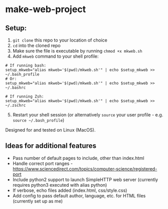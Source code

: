 # make-web-project

## Setup:
1. `git clone` this repo to your location of choice
2. `cd` into the cloned repo
3. Make sure the file is executable by running `chmod +x mkweb.sh`
4. Add `mkweb` command to your shell profile:
```
# If running bash:
setup_mkweb="alias mkweb='$(pwd)/mkweb.sh'" | echo $setup_mkweb >> ~/.bash_profile
# Or:
setup_mkweb="alias mkweb='$(pwd)/mkweb.sh'" | echo $setup_mkweb >> ~/.bashrc

# If running Zsh:
setup_mkweb="alias mkweb='$(pwd)/mkweb.sh'" | echo $setup_mkweb >> ~/.zschrc
```
5. Restart your shell session (or alternatively `source` your user profile - e.g. `source ~/.bash_profile`)

Designed for and tested on Linux (MacOS).

## Ideas for additional features
- Pass number of default pages to include, other than index.html
- Handle correct port ranges - https://www.sciencedirect.com/topics/computer-science/registered-port
- Include python2 support to launch SimpleHTTP web server (currently requires python3 executed with alias python)
- If verbose, echo files added (index.html, css/style.css)
- Add config to pass default author, language, etc. for HTML files (currently set up as me)
